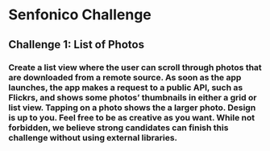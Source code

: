 # Senfonico Challenge
## Challenge 1: List of Photos

### Create a list view where the user can scroll through photos that are downloaded from a remote source. As soon as the app launches, the app makes a request to a public API, such as Flickrs, and shows some photos’ thumbnails in either a grid or list view. Tapping on a photo shows the a larger photo. Design is up to you. Feel free to be as creative as you want. While not forbidden, we believe strong candidates can finish this challenge without using external libraries.
